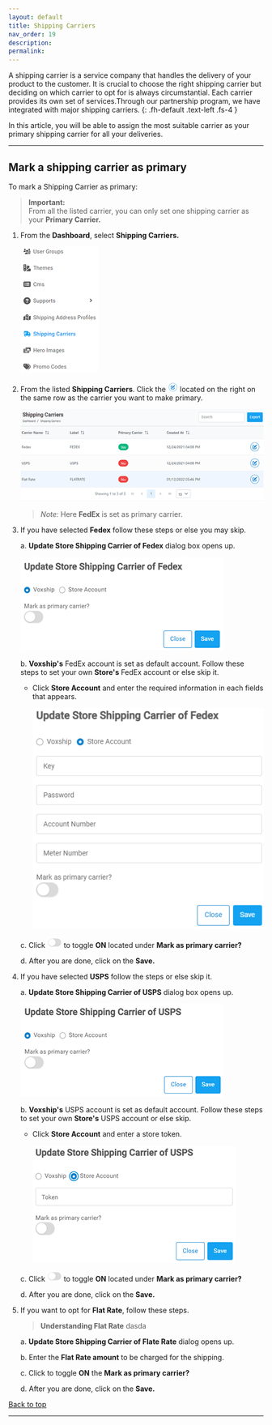 ```yaml
---
layout: default
title: Shipping Carriers
nav_order: 19
description:
permalink:
---
```


A shipping carrier is a service company that handles the delivery of your product to the customer. It is crucial to choose the right shipping carrier but deciding on which carrier to opt for is always circumstantial. Each carrier provides its own set of services.Through our partnership program, we have integrated with major shipping carriers.
{: .fh-default .text-left .fs-4 }

In this article, you will be able to assign the most suitable carrier as your primary shipping carrier for all your deliveries.

---

## **Mark a shipping carrier as primary**

To mark a Shipping Carrier as primary:

> **Important:** <br>
> From all the listed carrier, you can only set one shipping carrier as your **Primary Carrier.**

1. From the **Dashboard**, select **Shipping Carriers.**

   ![shipping_carrier_dashboard](../../images/shippingcarriers/shippingcarrier_dashboard.png)

2. From the listed **Shipping Carriers**. Click the ![edit_button](../../images/buttons/editbtn.png) located on the right on the same row as the carrier you want to make primary.

   ![shippingcarriers_page](../../images/shippingcarriers/shippingcarrier_page.png)

   > _Note:_ Here **FedEx** is set as primary carrier.

3. If you have selected **Fedex** follow these steps or else you may skip.

   a. **Update Store Shipping Carrier of Fedex** dialog box opens up.

   ![fedex_update](../../images/shippingcarriers/fedex_update.png)

   b. **Voxship's** FedEx account is set as default account. Follow these steps to set your own **Store's** FedEx account or else skip it.

   - Click **Store Account** and enter the required information in each fields that appears.

     ![store_account](../../images/shippingcarriers/fedex_update_store.png)

   c. Click ![toggle_button](../../images/buttons/off.png) to toggle **ON** located under **Mark as primary carrier?**

   d. After you are done, click on the **Save.**

4. If you have selected **USPS** follow the steps or else skip it.

   a. **Update Store Shipping Carrier of USPS** dialog box opens up.

   ![usps_dialog](../../images/shippingcarriers/usps_update.png)

   b. **Voxship's** USPS account is set as default account. Follow these steps to set your own **Store's** USPS account or else skip.

   - Click **Store Account** and enter a store token.

     ![store_token](../../images/shippingcarriers/usps_update_store.png)

   c. Click ![toggle_button](../../images/buttons/off.png) to toggle **ON** located under **Mark as primary carrier?**

   d. After you are done, click on the **Save.**

5. If you want to opt for **Flat Rate**, follow these steps.

   > **Understanding Flat Rate**
   > dasda

   a. **Update Store Shipping Carrier of Flate Rate** dialog opens up.

   b. Enter the **Flat Rate amount** to be charged for the shipping.

   c. Click to toggle **ON** the **Mark as primary carrier?**

   d. After you are done, click on the **Save.**

<a href="#top" id="back-to-top">Back to top</a>

---
